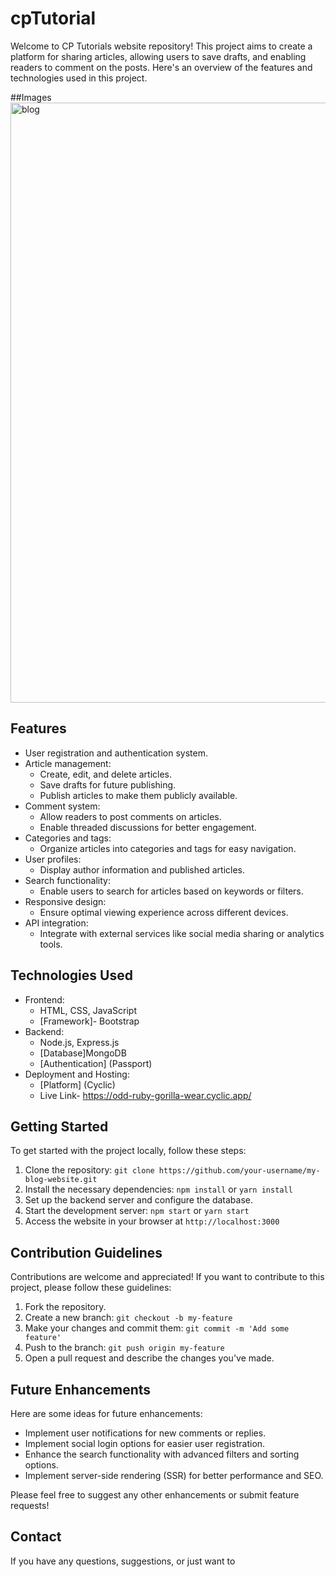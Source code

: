 # cpTutorial

Welcome to CP Tutorials website repository! This project aims to create a platform for sharing articles, allowing users to save drafts, and enabling readers to comment on the posts. Here's an overview of the features and technologies used in this project.

##Images
<img width="960" alt="blog" src="https://github.com/theShashankGupta/cpTutorial/assets/106386615/51b0a717-028a-438d-a8d7-5363a21dd630">


## Features

- User registration and authentication system.
- Article management:
  - Create, edit, and delete articles.
  - Save drafts for future publishing.
  - Publish articles to make them publicly available.
- Comment system:
  - Allow readers to post comments on articles.
  - Enable threaded discussions for better engagement.
- Categories and tags:
  - Organize articles into categories and tags for easy navigation.
- User profiles:
  - Display author information and published articles.
- Search functionality:
  - Enable users to search for articles based on keywords or filters.
- Responsive design:
  - Ensure optimal viewing experience across different devices.
- API integration:
  - Integrate with external services like social media sharing or analytics tools.

## Technologies Used

- Frontend:
  - HTML, CSS, JavaScript
  - [Framework]- Bootstrap
- Backend:
  - Node.js, Express.js
  - [Database]MongoDB
  - [Authentication] (Passport)
- Deployment and Hosting:
  - [Platform] (Cyclic)
  - Live Link- https://odd-ruby-gorilla-wear.cyclic.app/

## Getting Started

To get started with the project locally, follow these steps:

1. Clone the repository: `git clone https://github.com/your-username/my-blog-website.git`
2. Install the necessary dependencies: `npm install` or `yarn install`
3. Set up the backend server and configure the database.
4. Start the development server: `npm start` or `yarn start`
5. Access the website in your browser at `http://localhost:3000`

## Contribution Guidelines

Contributions are welcome and appreciated! If you want to contribute to this project, please follow these guidelines:

1. Fork the repository.
2. Create a new branch: `git checkout -b my-feature`
3. Make your changes and commit them: `git commit -m 'Add some feature'`
4. Push to the branch: `git push origin my-feature`
5. Open a pull request and describe the changes you've made.

## Future Enhancements

Here are some ideas for future enhancements:

- Implement user notifications for new comments or replies.
- Implement social login options for easier user registration.
- Enhance the search functionality with advanced filters and sorting options.
- Implement server-side rendering (SSR) for better performance and SEO.

Please feel free to suggest any other enhancements or submit feature requests!

## Contact

If you have any questions, suggestions, or just want to
